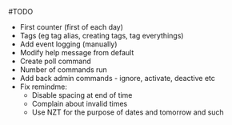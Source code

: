 #TODO
 - First counter (first of each day)
 - Tags (eg tag alias, creating tags, tag everythings)
 - Add event logging (manually)
 - Modify help message from default
 - Create poll command
 - Number of commands run
 - Add back admin commands - ignore, activate, deactive etc
 - Fix remindme:
    - Disable spacing at end of time
    - Complain about invalid times
    - Use NZT for the purpose of dates and tomorrow and such
